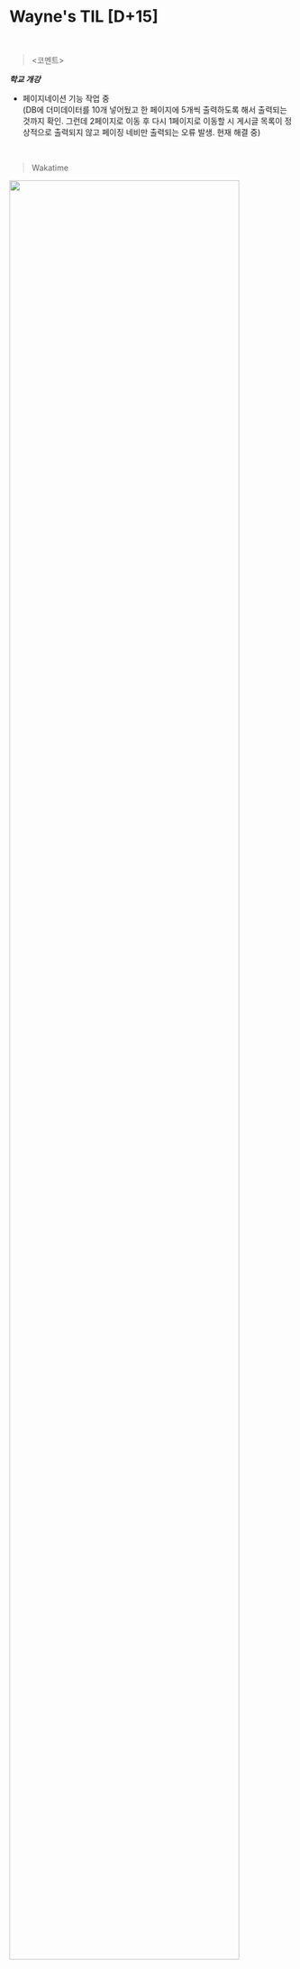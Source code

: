 Wayne's TIL [D+15]
===

<br>

><코멘트>

***학교 개강***
- 페이지네이션 기능 작업 중<br>
(DB에 더미데이터를 10개 넣어뒀고 한 페이지에 5개씩 출력하도록 해서 출력되는 것까지 확인. 그런데 2페이지로 이동 후 다시 1페이지로 이동할 시 게시글 목록이 정상적으로 출력되지 않고 페이징 네비만 출력되는 오류 발생. 현재 해결 중)

<br>

>Wakatime

<img src="https://github.com/RyeinKim/TIL/assets/25819095/4e779b7f-684d-4c83-ab72-8884cb8d0a76" width="90%">